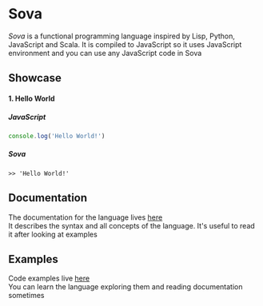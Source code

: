 # Sova

<i>Sova</i> is a functional programming language inspired by Lisp, Python, JavaScript and Scala. It is compiled to JavaScript so it uses JavaScript environment and you can use any JavaScript code in Sova

## Showcase

#### 1. Hello World

##### JavaScript

```javascript
console.log('Hello World!')
```

##### Sova

```
>> 'Hello World!'
```

## Documentation

The documentation for the language lives [here](./documentation) </br>
It describes the syntax and all concepts of the language. It's useful to read it after looking at examples

## Examples

Code examples live [here](./examples) </br>
You can learn the language exploring them and reading documentation sometimes
